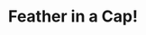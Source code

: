 ---
pid: LS3
title: Feather in a Cap!
location_transcription: Independence Mall
zipcode: '19151'
outside_phl: 
neighborhood: Overbrook,Overbrook Farms,Overbrook Park
age: '47'
age_range: 40-49
instagram: 
image_file_name: LS_3.jpg
proposal_transcription: Merging Culture, Experience, and Diversity of the city. Meeting
  place, union of ideas.
topic: Culture,History,Inclusivity,Native Americans,Unity
topic_summary: 0, 0, 0, 0, 0
type: Sculpture Statue
keywords_other: 
credit: Aluin Alamo
image_labels: |-
  Feather in a cap!
  Feather pays homage to Indigenous culture. The cap, European symbol & a pen signaling change!
twitter: 
facebook: 
permalink: "/monuments/ls3/"
layout: item-page
---